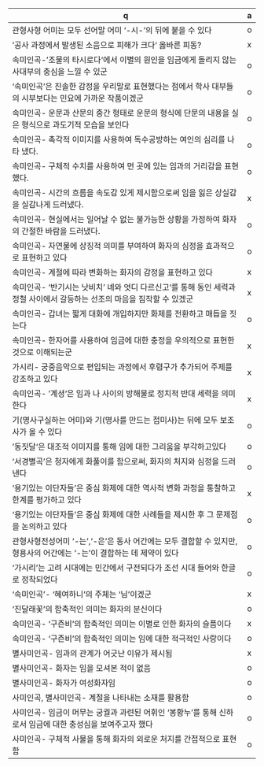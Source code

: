 q | a
---|---
관형사형 어미는 모두 선어말 어미 ‘-시-’의 뒤에 붙을 수 있다		| o
’공사 과정에서 발생된 소음으로 피해가 크다‘ 옳바른 피동?		| x
속미인곡-’조물의 타시로다‘에서 이별의 원인을 임금에게 돌리지 않는 사대부의 충심을 느낄 수 있군		|o
‘속미인곡’은 진솔한 감정을 우리말로 표현했다는 점에서 학사 대부들의 시부보다는 민요에 가까운 작품이겠군		| o
속미인곡- 운문과 산문의 중간 형태로 운문의 형식에 단문의 내용을 실은 형식으로 과도기적 모습을 보인다		|o
속미인곡- 촉각적 이미지를 사용하여 독수공방하는 여인의 심리를 나타 냈다.		|o
속미인곡- 구체적 수치를 사용하여 먼 곳에 있는 임과의 거리감을 표현 했다.		|o
속미인곡- 시간의 흐름을 속도감 있게 제시함으로써 임을 잃은 상실감 을 실감나게 드러냈다.		|x 
속미인곡- 현실에서는 일어날 수 없는 불가능한 상황을 가정하여 화자 의 간절한 바람을 드러냈다.		|o
속미인곡- 자연물에 상징적 의미를 부여하여 화자의 심정을 효과적으로 표현하고 있다		| o
속미인곡- 계절에 따라 변화하는 화자의 감정을 표현하고 있다		| x
속미인곡- ‘반기시는 낫비치’ 녜와 엇디 다르신고‘를 통해 동인 세력과 정철 사이에서 갈등하는 선조의 마음을 짐작할 수 있겠군		| x
속미인곡- 갑녀는 짧게 대화에 개입하지만 화제를 전환하고 매듭을 짓는다		| o
속미인곡- 한자어를 사용하여 임금에 대한 충정을 우의적으로 표현한 것으로 이해되는군		| x
가시리- 궁중음악으로 편입되는 과정에서 후렴구가 추가되어 주제를 강조하고 있다		| x
속미인곡- ’계셩‘은 임과 나 사이의 방해물로 정치적 반대 세력을 의미한다		| x
기(명사구실하는 어미)와 기(명사를 만드는 접미사)는 뒤에 모두 보조사가 올 수 있다		| o
’동짓달‘은 대조적 이미지를 통해 임에 대한 그리움을 부각하고있다		| o
‘서경별곡’은 청자에게 화풀이를 함으로써, 화자의 처지와 심정을 드러낸다		| o
‘용기있는 이단자들’은 중심 화제에 대한 역사적 변화 과정을 통찰하고 한계를 평가하고 있다		| x
‘용기있는 이단자들’은 중심 화제에 대한 사례들을 제시한 후 그 문제점을 논의하고 있다		| o
관형사형전성어미 ‘-는’,‘-은’은 동사 어간에는 모두 결합할 수 있지만, 형용사의 어간에는 ‘-는’이 결합하는 데 제약이 있다		| o
‘가시리’는 고려 시대에는 민간에서 구전되다가 조선 시대 들어와 한글로 정착되었다		| o
‘속미인곡’- ‘혜여하니’의 주체는 ‘님’이겠군		| x
‘진달래꽃’의 함축적인 의미는 화자의 분신이다		| o
속미인곡- ‘구즌비’의 함축적인 의미는 이별로 인한 화자의 슬픔이다		| x
속미인곡- ‘구즌비’의 함축적인 의미는 임에 대한 적극적인 사랑이다		| o
별사미인곡- 임과의 관계가 어긋난 이유가 제시됨		| x
별사미인곡- 화자는 임을 모셔본 적이 없음		| o
별사미인곡- 화자가 여성화자임		| o
사미인곡, 별사미인곡- 계절을 나타내는 소재를 활용함		| o
사미인곡- 임금이 머무는 궁궐과 과련된 어휘인 ‘봉황누’를 통해 신하로서 임금에 대한 충성심을 보여주고자 했다		| o
사미인곡- 구체적 사물을 통해 화자의 외로운 처지를 간접적으로 표현함		| o